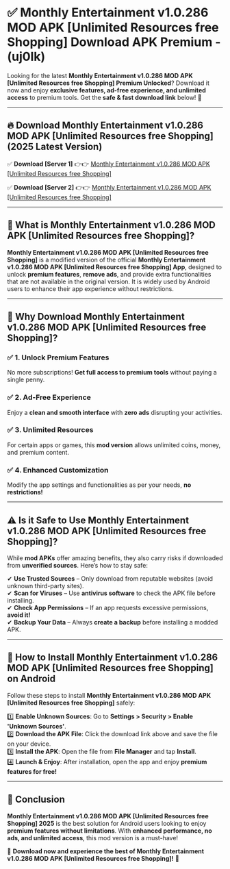 
# ✅ Monthly Entertainment v1.0.286 MOD APK [Unlimited Resources free Shopping] Download APK Premium -  (uj0lk) 

Looking for the latest **Monthly Entertainment v1.0.286 MOD APK [Unlimited Resources free Shopping] Premium Unlocked**? Download it now and enjoy **exclusive features, ad-free experience, and unlimited access** to premium tools. Get the **safe & fast download link** below! 🚀

---

## 🔥 Download Monthly Entertainment v1.0.286 MOD APK [Unlimited Resources free Shopping] (2025 Latest Version)

✅ **Download [Server 1]** 👉👉 [Monthly Entertainment v1.0.286 MOD APK [Unlimited Resources free Shopping] ](https://apkcomod.com?title=Monthly_Entertainment_v1.0.286_MOD_APK_[Unlimited_Resources_free_Shopping])  

✅ **Download [Server 2]** 👉👉 [Monthly Entertainment v1.0.286 MOD APK [Unlimited Resources free Shopping] ](https://apkcomod.com?title=Monthly_Entertainment_v1.0.286_MOD_APK_[Unlimited_Resources_free_Shopping])  


---

## 📌 What is Monthly Entertainment v1.0.286 MOD APK [Unlimited Resources free Shopping]?

**Monthly Entertainment v1.0.286 MOD APK [Unlimited Resources free Shopping]** is a modified version of the official **Monthly Entertainment v1.0.286 MOD APK [Unlimited Resources free Shopping] App**, designed to unlock **premium features**, **remove ads**, and provide extra functionalities that are not available in the original version. It is widely used by Android users to enhance their app experience without restrictions.

---

## 🌟 Why Download Monthly Entertainment v1.0.286 MOD APK [Unlimited Resources free Shopping]?

### ✅ 1. Unlock Premium Features
No more subscriptions! **Get full access to premium tools** without paying a single penny.

### ✅ 2. Ad-Free Experience
Enjoy a **clean and smooth interface** with **zero ads** disrupting your activities.

### ✅ 3. Unlimited Resources
For certain apps or games, this **mod version** allows unlimited coins, money, and premium content.

### ✅ 4. Enhanced Customization
Modify the app settings and functionalities as per your needs, **no restrictions!**

---

## ⚠️ Is it Safe to Use Monthly Entertainment v1.0.286 MOD APK [Unlimited Resources free Shopping]?

While **mod APKs** offer amazing benefits, they also carry risks if downloaded from **unverified sources**. Here’s how to stay safe:

✔ **Use Trusted Sources** – Only download from reputable websites (avoid unknown third-party sites).  
✔ **Scan for Viruses** – Use **antivirus software** to check the APK file before installing.  
✔ **Check App Permissions** – If an app requests excessive permissions, **avoid it!**  
✔ **Backup Your Data** – Always **create a backup** before installing a modded APK.

---

## 📲 How to Install Monthly Entertainment v1.0.286 MOD APK [Unlimited Resources free Shopping] on Android

Follow these steps to install **Monthly Entertainment v1.0.286 MOD APK [Unlimited Resources free Shopping]** safely:

1️⃣ **Enable Unknown Sources**: Go to **Settings > Security > Enable 'Unknown Sources'**.  
2️⃣ **Download the APK File**: Click the download link above and save the file on your device.  
3️⃣ **Install the APK**: Open the file from **File Manager** and tap **Install**.  
4️⃣ **Launch & Enjoy**: After installation, open the app and enjoy **premium features for free!**

---

## 🚀 Conclusion

**Monthly Entertainment v1.0.286 MOD APK [Unlimited Resources free Shopping] 2025** is the best solution for Android users looking to enjoy **premium features without limitations**. With **enhanced performance, no ads, and unlimited access**, this mod version is a must-have!

🔻 **Download now and experience the best of Monthly Entertainment v1.0.286 MOD APK [Unlimited Resources free Shopping]!** 🔻

